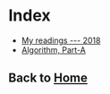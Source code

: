 # Index

- [My readings --- 2018](./MyReadings2018.md)
- [Algorithm, Part-A](./Algorithm.md)

## Back to [Home](../README.md)
